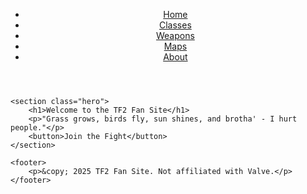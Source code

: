 <!DOCTYPE html>
<html lang="en">
<head>
    <meta charset="UTF-8">
    <meta name="viewport" content="width=device-width, initial-scale=1.0">
    <title>TF2 Themed Website</title>
    <link rel="stylesheet" href="styles.css">
    <link rel="preconnect" href="https://fonts.googleapis.com">
    <link href="https://fonts.googleapis.com/css2?family=Alfa+Slab+One&display=swap" rel="stylesheet">
</head>
<body>
    <header>
        <nav>
            <ul>
                <li><a href="#">Home</a></li>
                <li><a href="#">Classes</a></li>
                <li><a href="#">Weapons</a></li>
                <li><a href="#">Maps</a></li>
                <li><a href="#">About</a></li>
            </ul>
        </nav>
    </header>
    
    <section class="hero">
        <h1>Welcome to the TF2 Fan Site</h1>
        <p>"Grass grows, birds fly, sun shines, and brotha' - I hurt people."</p>
        <button>Join the Fight</button>
    </section>
    
    <footer>
        <p>&copy; 2025 TF2 Fan Site. Not affiliated with Valve.</p>
    </footer>
</body>
</html>
